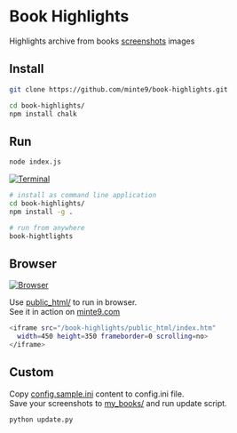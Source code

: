 # Book Highlights

Highlights archive from books [screenshots](https://github.com/minte9/book-highlights/tree/main/files_archive/my_books/book1/author1) images

## Install

~~~sh
git clone https://github.com/minte9/book-highlights.git

cd book-highlights/
npm install chalk 
~~~

## Run

~~~sh
node index.js
~~~

[![Terminal](https://www.minte9.com/lib/images/github/book-highlights/highlight_02.png)](https://www.minte9.com)

~~~sh
# install as command line application
cd book-highlights/
npm install -g .

# run from anywhere
book-hightlights
~~~

## Browser

[![Browser](https://www.minte9.com/lib/images/github/book-highlights/m9_08.png)](https://www.minte9.com)

Use [public_html/](https://github.com/minte9/book-highlights/tree/main/public_html/) to run in browser.  
See it in action on [minte9.com](https://www.minte9.com)

~~~sh
<iframe src="/book-highlights/public_html/index.htm" 
  width=450 height=350 frameborder=0 scrolling=no>
</iframe>
~~~

## Custom

Copy [config.sample.ini](https://github.com/minte9/book-highlights/tree/main/config/config.sample.ini) content to config.ini file.  
Save your screenshots to [my_books/](https://github.com/minte9/book-highlights/tree/main/files_archive/my_books) and run update script.  

~~~sh
python update.py
~~~
